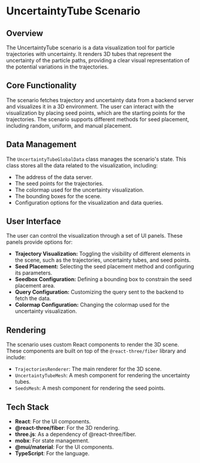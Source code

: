 # UncertaintyTube Scenario

## Overview

The UncertaintyTube scenario is a data visualization tool for particle trajectories with uncertainty. It renders 3D tubes that represent the uncertainty of the particle paths, providing a clear visual representation of the potential variations in the trajectories.

## Core Functionality

The scenario fetches trajectory and uncertainty data from a backend server and visualizes it in a 3D environment. The user can interact with the visualization by placing seed points, which are the starting points for the trajectories. The scenario supports different methods for seed placement, including random, uniform, and manual placement.

## Data Management

The `UncertaintyTubeGlobalData` class manages the scenario's state. This class stores all the data related to the visualization, including:

- The address of the data server.
- The seed points for the trajectories.
- The colormap used for the uncertainty visualization.
- The bounding boxes for the scene.
- Configuration options for the visualization and data queries.

## User Interface

The user can control the visualization through a set of UI panels. These panels provide options for:

- **Trajectory Visualization:** Toggling the visibility of different elements in the scene, such as the trajectories, uncertainty tubes, and seed points.
- **Seed Placement:** Selecting the seed placement method and configuring its parameters.
- **Seedbox Configuration:** Defining a bounding box to constrain the seed placement area.
- **Query Configuration:** Customizing the query sent to the backend to fetch the data.
- **Colormap Configuration:** Changing the colormap used for the uncertainty visualization.

## Rendering

The scenario uses custom React components to render the 3D scene. These components are built on top of the `@react-three/fiber` library and include:

- `TrajectoriesRenderer`: The main renderer for the 3D scene.
- `UncertaintyTubeMesh`: A mesh component for rendering the uncertainty tubes.
- `SeedsMesh`: A mesh component for rendering the seed points.

## Tech Stack

- **React**: For the UI components.
- **@react-three/fiber**: For the 3D rendering.
- **three.js**: As a dependency of @react-three/fiber.
- **mobx**: For state management.
- **@mui/material**: For the UI components.
- **TypeScript**: For the language.